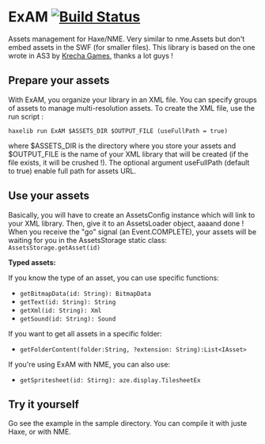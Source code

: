 ExAM [![Build Status](https://travis-ci.org/Knowledge-Players/assets-management.png?branch=master)](https://travis-ci.org/Knowledge-Players/assets-management)
====

Assets management for Haxe/NME. Very similar to nme.Assets but don't embed assets in the SWF (for smaller files). This library is based on the one wrote in AS3 by [Krecha Games](https://github.com/krechagames/assets-management), thanks a lot guys !

Prepare your assets
-------------------

With ExAM, you organize your library in an XML file. You can specify groups of assets to manage multi-resolution assets.
To create the XML file, use the run script :

  `haxelib run ExAM $ASSETS_DIR $OUTPUT_FILE (useFullPath = true)`

where $ASSETS_DIR is the directory where you store your assets and $OUTPUT_FILE is the name of your XML library that will be created (if the file exists, it will be crushed !). The optional argument useFullPath (default to true) enable full path for assets URL.

Use your assets
---------------

Basically, you will have to create an AssetsConfig instance which will link to your XML library. Then, give it to an AssetsLoader object, aaaand done !
When you receive the "go" signal (an Event.COMPLETE), your assets will be waiting for you in the AssetsStorage static class: `AssetsStorage.getAsset(id)`

**Typed assets:**

If you know the type of an asset, you can use specific functions:
* `getBitmapData(id: String): BitmapData`
* `getText(id: String): String`
* `getXml(id: String): Xml`
* `getSound(id: String): Sound`

If you want to get all assets in a specific folder:
* `getFolderContent(folder:String, ?extension: String):List<IAsset>`

If you're using ExAM with NME, you can also use:
* `getSpritesheet(id: Stirng): aze.display.TilesheetEx`

Try it yourself
---------------

Go see the example in the sample directory. You can compile it with juste Haxe, or with NME.

